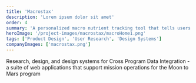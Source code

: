 ```yaml
---
title: 'Macrostax'
description: 'Lorem ipsum dolor sit amet'
order: 4
summary: 'A personalized macro nutrient tracking tool that tells users what, when, and how much to eat'
heroImage: '/project-images/macrostax/macroHome1.png'
tags: ['Product Design', 'User Research', 'Design Systems']
companyImages: ['macrostax.png']
---
```


Research, design, and design systems for Cross Program Data Integration - a suite of web applications that support mission operations for the Moon to Mars program